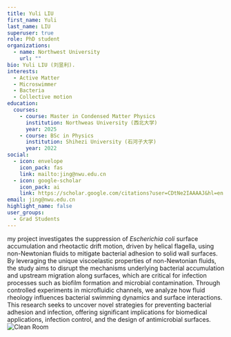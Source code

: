```yaml
---
title: Yuli LIU
first_name: Yuli
last_name: LIU
superuser: true
role: PhD student
organizations:
  - name: Northwest University
    url: ""
bio: Yuli LIU (刘昱利).
interests:
  - Active Matter
  - Microswimmer
  - Bacteria
  - Collective motion
education:
  courses:
    - course: Master in Condensed Matter Physics
      institution: Northweas University (西北大学)
      year: 2025
    - course: BSc in Physics
      institution: Shihezi University (石河子大学)
      year: 2022
social:
  - icon: envelope
    icon_pack: fas
    link: mailto:jing@nwu.edu.cn
  - icon: google-scholar
    icon_pack: ai
    link: https://scholar.google.com/citations?user=CDtNe2IAAAAJ&hl=en
email: jing@nwu.edu.cn
highlight_name: false
user_groups:
  - Grad Students
---
```

my project investigates the suppression of _Escherichia coli_ surface accumulation and rheotactic drift motion, driven by helical flagella, using non-Newtonian fluids to mitigate bacterial adhesion to solid wall surfaces. By leveraging the unique viscoelastic properties of non-Newtonian fluids, the study aims to disrupt the mechanisms underlying bacterial accumulation and upstream migration along surfaces, which are critical for infection processes such as biofilm formation and microbial contamination. Through controlled experiments in microfluidic channels, we analyze how fluid rheology influences bacterial swimming dynamics and surface interactions. This research seeks to uncover novel strategies for preventing bacterial adhesion and infection, offering significant implications for biomedical applications, infection control, and the design of antimicrobial surfaces.
![Clean Room](SwimmingOrien.jpg)
